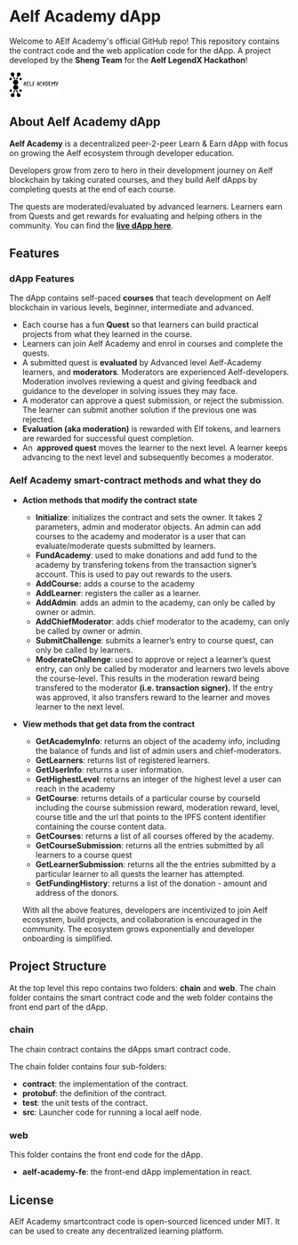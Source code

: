 
# Aelf Academy dApp

Welcome to AElf Academy's official GitHub repo! This repository contains the contract code and the web application code for the dApp. A project developed by the **Sheng Team** for the **Aelf LegendX Hackathon**!

![cover image](https://github.com/Aishat-Akinyemi/Aelf-Academy/blob/aelf-academy-main/web/aelf-academy-fe/public/aaLogo.png)

## About Aelf Academy dApp

**Aelf Academy** is a decentralized peer-2-peer Learn & Earn dApp with focus on growing the Aelf ecosystem through developer education.

Developers grow from zero to hero in their development journey on Aelf blockchain by taking curated courses, and they build Aelf dApps by completing quests at the end of each course. 

The quests are moderated/evaluated by advanced learners. Learners earn from Quests and get rewards for evaluating and helping others in the community. You can find the [**live dApp here**](https://aelf-academy-fe.vercel.app/). 

## Features

### dApp Features

The dApp contains self-paced **courses** that teach development on Aelf blockchain in various levels, beginner, intermediate and advanced.

- Each course has a fun **Quest** so that learners can build practical projects from what they learned in the course.
- Learners can join Aelf Academy and enrol in courses and complete the quests.
- A submitted quest is **evaluated** by Advanced level Aelf-Academy learners, and **moderators**. Moderators are experienced Aelf-developers. Moderation involves reviewing a quest and giving feedback and guidance to the developer in solving issues they may face.
- A moderator can approve a quest submission, or reject the submission. The learner can submit another solution if the previous one was rejected.
- **Evaluation (aka moderation)** is rewarded with Elf tokens, and learners are rewarded for successful quest completion.
- An  **approved quest** moves the learner to the next level. A learner keeps advancing to the next level and subsequently becomes a moderator.

### Aelf Academy smart-contract methods and what they do

- **Action methods that modify the contract state**
    - **Initialize**: initializes the contract and sets the owner. It takes 2 parameters, admin and moderator objects. An admin can add courses to the academy and moderator is a user that can evaluate/moderate quests submitted by learners.
    - **FundAcademy**: used to make donations and add fund to the academy by transfering tokens from the transaction signer’s account. This is used to pay out rewards to the users.
    - **AddCourse:** adds a course to the academy
    - **AddLearner**: registers the caller as a learner.
    - **AddAdmin**: adds an admin to the academy, can only be called by owner or admin.
    - **AddChiefModerator**: adds chief moderator to the academy, can only be called by owner or admin.
    - **SubmitChallenge**: submits a learner’s entry to course quest, can only be called by learners.
    - **ModerateChallenge**: used to approve or reject a learner’s quest entry, can only be called by moderator and learners two levels above the course-level. This results in the moderation reward being transfered to the moderator **(**i.e. transaction signer**).** If the entry was approved, it also transfers reward to the learner and moves learner to the next level.
- **View methods that get data from the contract**
    - **GetAcademyInfo**: returns an object of the academy info, including the balance of funds and list of admin users and chief-moderators.
    - **GetLearners**: returns list of registered learners.
    - **GetUserInfo**: returns a user information.
    - **GetHighestLevel**: returns an integer of the highest level a user can reach in the academy
    - **GetCourse**: returns details of a particular course by courseId including the course submission reward, moderation reward, level, course title and the url that points to the IPFS content identifier containing the course content data.
    - **GetCourses**: returns a list of all courses offered by the academy.
    - **GetCourseSubmission**: returns all the entries submitted by all learners to a course quest
    - **GetLearnerSubmission**: returns all the the entries submitted by a particular learner to all quests the learner has attempted.
    - **GetFundingHistory**: returns a list of the donation - amount and address of the donors.
    
    With all the above features, developers are incentivized to join Aelf ecosystem, build projects, and collaboration is encouraged in the community. The ecosystem grows exponentially and developer onboarding is simplified.


## Project Structure

At the top level this repo contains two folders: **chain** and **web**. The chain folder contains the smart contract code and the web folder contains the front end part of the dApp.

### chain

The chain contract contains the dApps smart contract code. 

The chain folder contains four sub-folders:
- **contract**: the implementation of the contract. 
- **protobuf**: the definition of the contract.
- **test**: the unit tests of the contract.
- **src**: Launcher code for running a local aelf node.

### web

This folder contains the front end code for the dApp.

- **aelf-academy-fe**: the front-end dApp implementation in react.


## License
AElf Academy smartcontract code is open-sourced licenced under MIT. It can be used to create any decentralized learning platform. 

